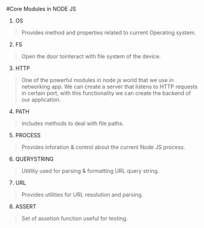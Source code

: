 #Core Modules in NODE JS

1. OS
>Provides method and properties related to current Operating system.<br/>
2. FS
>Open the door tointeract with file system of the device.<br/>
3. HTTP
>One of the powerful modules in node js world that we use in networking app. We can create a server that listens to
HTTP requests in certain port, with this functionality we can create the backend of our application.<br/>
4. PATH
>Includes methods to deal with file paths.<br/>
5. PROCESS
>Provides inforation & control about the current Node JS process.<br/>
6. QUERYSTRING
>Utitlity used for parsing & formatting URL query string.<br/>
7. URL
>Provides utilities for URL resolution and parsing.<br/>
8. ASSERT
>Set of assetion function useful for testing.
